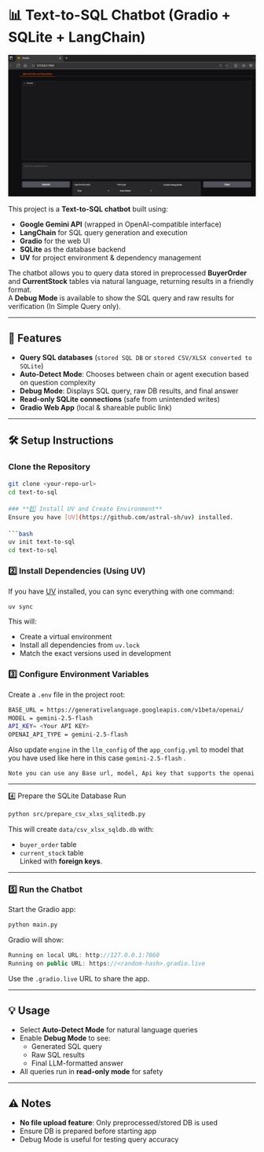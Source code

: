# 📊 Text-to-SQL Chatbot (Gradio + SQLite + LangChain)

![Gradio app](<images/Gradio app.png>)

This project is a **Text-to-SQL chatbot** built using:
- **Google Gemini API** (wrapped in OpenAI-compatible interface)
- **LangChain** for SQL query generation and execution
- **Gradio** for the web UI
- **SQLite** as the database backend
- **UV** for project environment & dependency management

The chatbot allows you to query data stored in preprocessed **BuyerOrder** and **CurrentStock** tables via natural language, returning results in a friendly format.  
A **Debug Mode** is available to show the SQL query and raw results for verification (In Simple Query only).

---

## 🚀 Features
- **Query SQL databases** (`stored SQL DB` or `stored CSV/XLSX converted to SQLite`)
- **Auto-Detect Mode**: Chooses between chain or agent execution based on question complexity
- **Debug Mode**: Displays SQL query, raw DB results, and final answer
- **Read-only SQLite connections** (safe from unintended writes)
- **Gradio Web App** (local & shareable public link)

---

## 🛠️ Setup Instructions

### **Clone the Repository**
```bash
git clone <your-repo-url>
cd text-to-sql

### **1️⃣ Install UV and Create Environment**
Ensure you have [UV](https://github.com/astral-sh/uv) installed.

```bash
uv init text-to-sql
cd text-to-sql
```

### **2️⃣ Install Dependencies (Using UV)**

If you have [UV](https://github.com/astral-sh/uv) installed, you can sync everything with one command:
```bash
uv sync
```

This will:

- Create a virtual environment
- Install all dependencies from `uv.lock`
- Match the exact versions used in development

### **3️⃣ Configure Environment Variables**

Create a `.env` file in the project root:
```bash
BASE_URL = https://generativelanguage.googleapis.com/v1beta/openai/
MODEL = gemini-2.5-flash
API_KEY= <Your API KEY>
OPENAI_API_TYPE = gemini-2.5-flash
```

Also update `engine` in the `llm_config` of the `app_config.yml`  to model that you have used like here in this case `gemini-2.5-flash` .

	Note you can use any Base url, model, Api key that supports the openai

---
4️⃣ Prepare the SQLite Database
Run
```bash
python src/prepare_csv_xlxs_sqlitedb.py
```

This will create `data/csv_xlsx_sqldb.db` with:
- `buyer_order` table
- `current_stock` table  
    Linked with **foreign keys**.

---
### **5️⃣ Run the Chatbot**

Start the Gradio app:
```bash
python main.py
```

Gradio will show:

```csharp
Running on local URL: http://127.0.0.1:7860
Running on public URL: https://<random-hash>.gradio.live
```

Use the `.gradio.live` URL to share the app.

---
## 💡 Usage

- Select **Auto-Detect Mode** for natural language queries
- Enable **Debug Mode** to see:
    - Generated SQL query
    - Raw SQL results
    - Final LLM-formatted answer
- All queries run in **read-only mode** for safety

---
## ⚠️ Notes

- **No file upload feature**: Only preprocessed/stored DB is used 
- Ensure DB is prepared before starting app
- Debug Mode is useful for testing query accuracy


